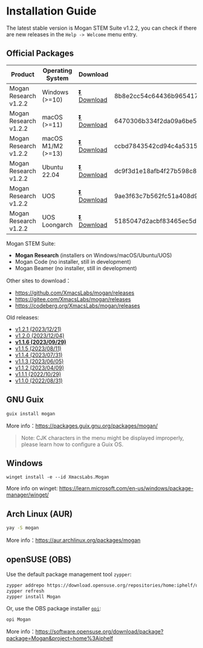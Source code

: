 # Installation Guide
The latest stable version is Mogan STEM Suite v1.2.2, you can check if there are new releases in the `Help -> Welcome` menu entry.

## Official Packages
| Product | Operating System | Download | SHA256 Checksum|
|---------|-------|-----|--------|
| Mogan Research v1.2.2 | Windows (>=10)| [⏬ Download](https://mirrors.ustc.edu.cn/github-release/XmacsLabs/mogan/v1.2.2/MoganResearch-v1.2.2-64bit-installer.exe) | 8b8e2cc54c64436b965417c9f76beaded181d3c4a192f2eae62189d88b754e28 |
| Mogan Research v1.2.2 | macOS (>=11) | [⏬ Download](https://mirrors.ustc.edu.cn/github-release/XmacsLabs/mogan/v1.2.2/MoganResearch-v1.2.2.dmg) | 6470306b334f2da09a6be515ba2189c639954ae53333c0213074154364d137e7 |
| Mogan Research v1.2.2 | macOS M1/M2 (>=13) | [⏬ Download](https://mirrors.ustc.edu.cn/github-release/XmacsLabs/mogan/v1.2.2/MoganResearch-v1.2.2-arm.dmg) | ccbd7843542cd94c4a5315694c62c7f5dbdb81e66542820d649e1328c42fc8b5 |
| Mogan Research v1.2.2 | Ubuntu 22.04 | [⏬ Download](https://mirrors.ustc.edu.cn/github-release/XmacsLabs/mogan/v1.2.2/mogan-research-v1.2.2-ubuntu22.04.deb) | dc9f3d1e18afb4f27b598c8251815ad1082f14c58e6685e218965c63e6d19151 |
| Mogan Research v1.2.2 | UOS | [⏬ Download](https://mirrors.ustc.edu.cn/github-release/XmacsLabs/mogan/v1.2.2/mogan-research-v1.2.2-uos.deb) | 9ae3f63c7b562fc51a408d97ad3f253fe11aa30a348f8212e277b3e1d5a1bc10 |
| Mogan Research v1.2.2 | UOS Loongarch | [⏬ Download](https://mirrors.ustc.edu.cn/github-release/XmacsLabs/mogan/v1.2.2/mogan-research-v1.2.2-uos-loongarch64.deb) | 5185047d2acbf83465ec5d28406133512a7b8c6d450b70d08062b34c9dc59af1 |

Mogan STEM Suite:
+ **Mogan Research** (installers on Windows/macOS/Ubuntu/UOS)
+ Mogan Code (no installer, still in development)
+ Mogan Beamer (no installer, still in development)


Other sites to download：
+ https://github.com/XmacsLabs/mogan/releases
+ https://gitee.com/XmacsLabs/mogan/releases
+ https://codeberg.org/XmacsLabs/mogan/releases

Old releases:
+ [v1.2.1 (2023/12/21)](https://github.com/XmacsLabs/mogan/releases/tag/v1.2.1)
+ [v1.2.0 (2023/12/04)](https://github.com/XmacsLabs/mogan/releases/tag/v1.2.0)
+ [**v1.1.6 (2023/09/29)**](https://github.com/XmacsLabs/mogan/releases/tag/v1.1.6)
+ [v1.1.5 (2023/08/11)](https://github.com/XmacsLabs/mogan/releases/tag/v1.1.5)
+ [v1.1.4 (2023/07/31)](https://github.com/XmacsLabs/mogan/releases/tag/v1.1.4)
+ [v1.1.3 (2023/06/05)](https://github.com/XmacsLabs/mogan/releases/tag/v1.1.3)
+ [v1.1.2 (2023/04/09)](https://github.com/XmacsLabs/mogan/releases/tag/v1.1.2)
+ [v1.1.1 (2022/10/29)](https://github.com/XmacsLabs/mogan/releases/tag/v1.1.1)
+ [v1.1.0 (2022/08/31)](https://github.com/XmacsLabs/mogan/releases/tag/v1.1.0)

## GNU Guix
```
guix install mogan
```
More info：https://packages.guix.gnu.org/packages/mogan/

> Note: CJK characters in the menu might be displayed improperly, please learn how to configure a Guix OS.

## Windows
```
winget install -e --id XmacsLabs.Mogan
```
More info on winget: https://learn.microsoft.com/en-us/windows/package-manager/winget/

## Arch Linux (AUR)
```bash
yay -S mogan
```
More info：https://aur.archlinux.org/packages/mogan

## openSUSE (OBS)

Use the default package management tool `zypper`:

```bash
zypper addrepo https://download.opensuse.org/repositories/home:iphelf/openSUSE_Tumbleweed/home:iphelf.repo
zypper refresh
zypper install Mogan
```

Or, use the OBS package installer [`opi`](https://software.opensuse.org/package/opi):

```bash
opi Mogan
```

More info：https://software.opensuse.org/download/package?package=Mogan&project=home%3Aiphelf
